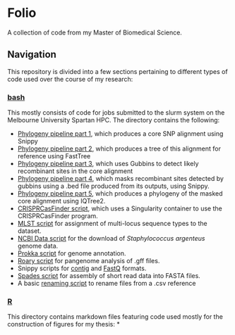 # Folio
A collection of code from my Master of Biomedical Science.

## Navigation
This repository is divided into a few sections pertaining to different types of code used over the course of my research:  
### [bash](https://github.com/patrickcrock/folio/tree/main/bash)
This mostly consists of code for jobs submitted to the slurm system on the Melbourne University Spartan HPC. The directory contains the following:
* [Phylogeny pipeline part 1](https://github.com/patrickcrock/folio/blob/main/bash/1_snippy-core1.slurm), which produces a core SNP alignment using Snippy
* [Phylogeny pipeline part 2](https://github.com/patrickcrock/folio/blob/main/bash/2_fasttree1.slurm), which produces a tree of this alignment for reference using FastTree
* [Phylogeny pipeline part 3](https://github.com/patrickcrock/folio/blob/main/bash/3_gubbins.slurm), which uses Gubbins to detect likely recombinant sites in the core alignment
* [Phylogeny pipeline part 4](https://github.com/patrickcrock/folio/blob/main/bash/4_snippy-core2.slurm), which masks recombinant sites detected by gubbins using a .bed file produced from its outputs, using Snippy. 
* [Phylogeny pipeline part 5](https://github.com/patrickcrock/folio/blob/main/bash/5_iqtree.slurm), which produces a phylogeny of the masked core alignment using IQTree2. 
* [CRISPRCasFinder script](https://github.com/patrickcrock/folio/blob/main/bash/crispr-finder.slurm), which uses a Singularity container to use the CRISPRCasFinder program. 
* [MLST script](https://github.com/patrickcrock/folio/blob/main/bash/mlst.slurm) for assignment of multi-locus sequence types to the dataset. 
* [NCBI Data script](https://github.com/patrickcrock/folio/blob/main/bash/ncbiDL) for the download of *Staphylococcus argenteus* genome data.
* [Prokka script](https://github.com/patrickcrock/folio/blob/main/bash/prokka.slurm) for genome annotation.
* [Roary script](https://github.com/patrickcrock/folio/blob/main/bash/roary.slurm) for pangenome analysis of .gff files.
* Snippy scripts for [contig](https://github.com/patrickcrock/folio/blob/main/bash/snippy_ctgs.slurm) and [FastQ](https://github.com/patrickcrock/folio/blob/main/bash/snippy_fqs.slurm) formats.
* [Spades script](https://github.com/patrickcrock/folio/blob/main/bash/spades.slurm) for assembly of short read data into FASTA files.
* A basic [renaming script](https://github.com/patrickcrock/folio/blob/main/bash/rename_csv) to rename files from a .csv reference 

### [R](https://github.com/patrickcrock/folio/tree/main/r)
This directory contains markdown files featuring code used mostly for the construction of figures for my thesis:
*
